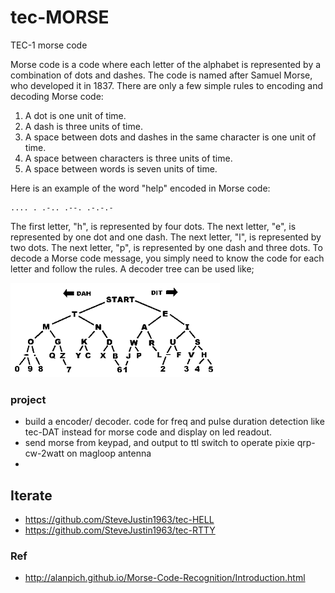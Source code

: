 # tec-MORSE
TEC-1 morse code 


Morse code is a code where each letter of the alphabet is represented by a combination of dots and dashes. The code is named after Samuel Morse, who developed it in 1837. There are only a few simple rules to encoding and decoding Morse code:

1. A dot is one unit of time.
2. A dash is three units of time.
3. A space between dots and dashes in the same character is one unit of time.
4. A space between characters is three units of time.
5. A space between words is seven units of time.

Here is an example of the word "help" encoded in Morse code:
```
.... . .-.. .--. .-.-.-
```
The first letter, "h", is represented by four dots. The next letter, "e", is represented by one dot and one dash. The next letter, "l", is represented by two dots. The next letter, "p", is represented by one dash and three dots. To decode a Morse code message, you simply need to know the code for each letter and follow the rules.
A decoder tree can be used like;

![](https://github.com/SteveJustin1963/tec-MORSE/blob/master/pics/mortree1.png)



### project
- build a encoder/ decoder. code for freq and pulse duration detection like tec-DAT instead for morse code and display on led readout. 
- send morse from keypad, and output to ttl switch to operate pixie qrp-cw-2watt on magloop antenna
- 

## Iterate
- https://github.com/SteveJustin1963/tec-HELL
- https://github.com/SteveJustin1963/tec-RTTY

### Ref
- http://alanpich.github.io/Morse-Code-Recognition/Introduction.html


